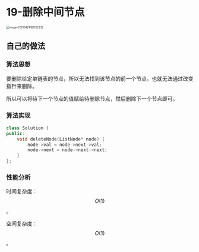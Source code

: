 # 19-删除中间节点



<img src="https://crayon-1302863897.cos.ap-beijing.myqcloud.com/image/image-20210429185122232.png" alt="image-20210429185122232" style="zoom:50%;" />



## 自己的做法

### 算法思想

要删除给定单链表的节点，所以无法找到该节点的前一个节点。也就无法通过改变指针来删除。

所以可以将待下一个节点的值赋给待删除节点，然后删除下一个节点即可。



### 算法实现

```c++
class Solution {
public:
    void deleteNode(ListNode* node) {
        node->val = node->next->val;
        node->next = node->next->next;
    }
};
```



### 性能分析

时间复杂度：$$O(1)$$。

空间复杂度：$$O(1)$$。



